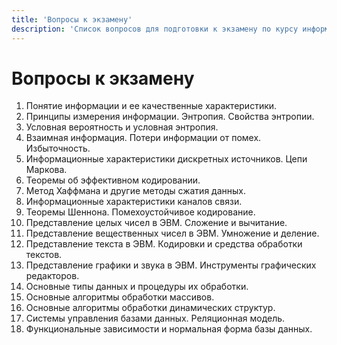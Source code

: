 ```yaml
---
title: 'Вопросы к экзамену'
description: 'Список вопросов для подготовки к экзамену по курсу информатики.'
---
```


# Вопросы к экзамену

1.  Понятие информации и ее качественные характеристики.
2.  Принципы измерения информации. Энтропия. Свойства энтропии.
3.  Условная вероятность и условная энтропия.
4.  Взаимная информация. Потери информации от помех. Избыточность.
5.  Информационные характеристики дискретных источников. Цепи Маркова.
6.  Теоремы об эффективном кодировании.
7.  Метод Хаффмана и другие методы сжатия данных.
8.  Информационные характеристики каналов связи.
9.  Теоремы Шеннона. Помехоустойчивое кодирование.
10. Представление целых чисел в ЭВМ. Сложение и вычитание.
11. Представление вещественных чисел в ЭВМ. Умножение и деление.
12. Представление текста в ЭВМ. Кодировки и средства обработки текстов.
13. Представление графики и звука в ЭВМ. Инструменты графических редакторов.
14. Основные типы данных и процедуры их обработки.
15. Основные алгоритмы обработки массивов.
16. Основные алгоритмы обработки динамических структур.
17. Системы управления базами данных. Реляционная модель.
18. Функциональные зависимости и нормальная форма базы данных.